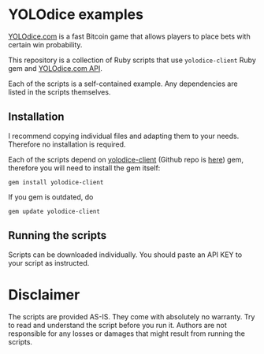 YOLOdice examples
=================

[YOLOdice.com](https://yolodice.com) is a fast Bitcoin game that allows players to place bets with certain win probability.

This repository is a collection of Ruby scripts that use `yolodice-client` Ruby gem and [YOLOdice.com API](https://dev.yolodice.com).

Each of the scripts is a self-contained example. Any dependencies are listed in the scripts themselves.

## Installation

I recommend copying individual files and adapting them to your needs. Therefore no installation is required.

Each of the scripts depend on [yolodice-client](https://rubygems.org/gems/yolodice-client) (Github repo is [here](https://github.com/ethan-nx/yolodice-client)) gem, therefore you will need to install the gem itself:

```
gem install yolodice-client
```

If you gem is outdated, do

```
gem update yolodice-client
```

## Running the scripts

Scripts can be downloaded individually. You should paste an API KEY to your script as instructed.

# Disclaimer

The scripts are provided AS-IS. They come with absolutely no warranty. Try to read and understand the script before you run it. Authors are not responsible for any losses or damages that might result from running the scripts.
